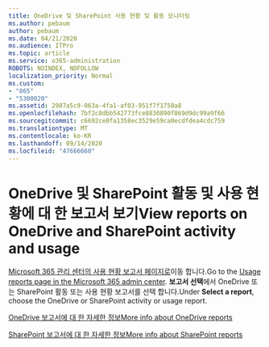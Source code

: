 ```yaml
---
title: OneDrive 및 SharePoint 사용 현황 및 활동 모니터링
ms.author: pebaum
author: pebaum
ms.date: 04/21/2020
ms.audience: ITPro
ms.topic: article
ms.service: o365-administration
ROBOTS: NOINDEX, NOFOLLOW
localization_priority: Normal
ms.custom:
- "865"
- "5300020"
ms.assetid: 2987a5c9-063a-4fa1-af03-951f7f1750a8
ms.openlocfilehash: 7bf2c8dbb542773fce8830890f869d9dc99a9f66
ms.sourcegitcommit: c6692ce0fa1358ec3529e59ca0ecdfdea4cdc759
ms.translationtype: MT
ms.contentlocale: ko-KR
ms.lasthandoff: 09/14/2020
ms.locfileid: "47666660"
---
```

# <a name="view-reports-on-onedrive-and-sharepoint-activity-and-usage"></a><span data-ttu-id="13d2c-102">OneDrive 및 SharePoint 활동 및 사용 현황에 대 한 보고서 보기</span><span class="sxs-lookup"><span data-stu-id="13d2c-102">View reports on OneDrive and SharePoint activity and usage</span></span>

<span data-ttu-id="13d2c-103">[Microsoft 365 관리 센터의 사용 현황 보고서 페이지로](https://admin.microsoft.com/AdminPortal/Home)이동 합니다.</span><span class="sxs-lookup"><span data-stu-id="13d2c-103">Go to the [Usage reports page in the Microsoft 365 admin center](https://admin.microsoft.com/AdminPortal/Home).</span></span> <span data-ttu-id="13d2c-104">**보고서 선택**에서 OneDrive 또는 SharePoint 활동 또는 사용 현황 보고서를 선택 합니다.</span><span class="sxs-lookup"><span data-stu-id="13d2c-104">Under **Select a report**, choose the OneDrive or SharePoint activity or usage report.</span></span>
  
[<span data-ttu-id="13d2c-105">OneDrive 보고서에 대 한 자세한 정보</span><span class="sxs-lookup"><span data-stu-id="13d2c-105">More info about OneDrive reports</span></span>](https://go.microsoft.com/fwlink/?linkid=875239)
  
[<span data-ttu-id="13d2c-106">SharePoint 보고서에 대 한 자세한 정보</span><span class="sxs-lookup"><span data-stu-id="13d2c-106">More info about SharePoint reports</span></span>](https://go.microsoft.com/fwlink/?linkid=875240)
  